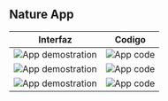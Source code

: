 ## Nature App

| Interfaz                              | Codigo     |
|----------------------------------------|------------------|
| ![App demostration](https://i.giphy.com/media/v1.Y2lkPTc5MGI3NjExYndqN2Z4OTQ4bWN3YW9razF4eDZlN2NmZDJrY2V3eHZ2Mzk4OTJtZSZlcD12MV9pbnRlcm5hbF9naWZfYnlfaWQmY3Q9Zw/nkqV7AhhiMmX8uiCnt/giphy.gif) |![App code](https://i.imgur.com/IAQGwHk.png)|
| ![App demostration](https://i.imgur.com/SZr9Qtf.png) |![App code](https://i.imgur.com/VJ4ZKZc.png)|
| ![App demostration](https://i.imgur.com/MKhuHtz.png) |![App code](https://i.imgur.com/4r13eMk.png)|




